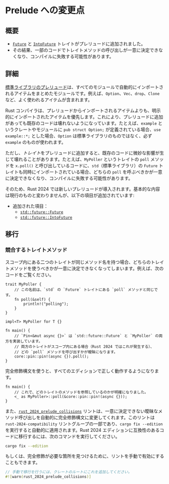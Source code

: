 <!-- 
# Changes to the prelude
-->

# Prelude への変更点

<!-- 
## Summary
-->

## 概要

<!-- 
- The [`Future`] and [`IntoFuture`] traits are now part of the prelude.
- This might make calls to trait methods ambiguous which could make some code fail to compile.
-->

- [`Future`] と [`IntoFuture`] トレイトがプレリュードに追加されました。
- その結果、一部のコードでトレイトメソッドの呼び出しが一意に決定できなくなり、コンパイルに失敗する可能性があります。

<!--
[`Future`]: ../../std/future/trait.Future.html
[`IntoFuture`]: ../../std/future/trait.IntoFuture.html
-->

[`Future`]: https://doc.rust-lang.org/std/future/trait.Future.html
[`IntoFuture`]: https://doc.rust-lang.org/std/future/trait.IntoFuture.html

<!-- 
## Details
-->

## 詳細

<!-- 
The [prelude of the standard library](../../std/prelude/index.html) is the module containing everything that is automatically imported in every module.
It contains commonly used items such as `Option`, `Vec`, `drop`, and `Clone`.
-->

[標準ライブラリのプレリュード](https://doc.rust-lang.org/std/prelude/index.html)は、すべてのモジュールで自動的にインポートされるアイテムをまとめたモジュールです。例えば、`Option`、`Vec`、`drop`、`Clone` など、よく使われるアイテムが含まれます。


<!-- 
The Rust compiler prioritizes any manually imported items over those from the prelude,
to make sure additions to the prelude will not break any existing code.
For example, if you have a crate or module called `example` containing a `pub struct Option;`,
then `use example::*;` will make `Option` unambiguously refer to the one from `example`;
not the one from the standard library.
-->

Rust コンパイラは、プレリュードからインポートされるアイテムよりも、明示的にインポートされたアイテムを優先します。これにより、プレリュードに追加があっても既存のコードは壊れないようになっています。たとえば、`example` というクレートやモジュールに `pub struct Option;` が定義されている場合、`use example::*;` とした場合、`Option` は標準ライブラリのものではなく、必ず `example` のものが使われます。

<!-- 
However, adding a _trait_ to the prelude can break existing code in a subtle way.
For example, a call to `x.poll()` which comes from a `MyPoller` trait might fail to compile if `std`'s `Future` is also imported, because the call to `poll` is now ambiguous and could come from either trait.
-->

ただし、*トレイト*をプレリュードに追加すると、既存のコードに微妙な影響が生じて壊れることがあります。たとえば、`MyPoller` というトレイトの `poll` メソッドを `x.poll()` と呼び出しているコードに、`std`（標準ライブラリ）の `Future` トレイトも同時にインポートされている場合、どちらの `poll` を呼ぶべきかが一意に決定できなくなり、コンパイルに失敗する可能性があります。

<!-- 
As a solution, Rust 2024 will use a new prelude.
It's identical to the current one, except for the following changes:
-->

そのため、Rust 2024 では新しいプレリュードが導入されます。基本的な内容は現行のものと変わりませんが、以下の項目が追加されています:

<!-- 
- Added:
-->
- 追加された項目：
    - [`std::future::Future`][`Future`]
    - [`std::future::IntoFuture`][`IntoFuture`]

<!-- 
## Migration
-->

## 移行

<!-- 
### Conflicting trait methods
-->

### 競合するトレイトメソッド

<!-- 
When two traits that are in scope have the same method name, it is ambiguous which trait method should be used. For example:
-->

スコープ内にある二つのトレイトが同じメソッド名を持つ場合、どちらのトレイトメソッドを使うべきかが一意に決定できなくなってしまいます。例えば、次のコードをご覧ください。

<!--
```rust,edition2021
trait MyPoller {
    // This name is the same as the `poll` method on the `Future` trait from `std`.
    fn poll(&self) {
        println!("polling");
    }
}

impl<T> MyPoller for T {}

fn main() {
    // Pin<&mut async {}> implements both `std::future::Future` and `MyPoller`.
    // If both traits are in scope (as would be the case in Rust 2024),
    // then it becomes ambiguous which `poll` method to call
    core::pin::pin!(async {}).poll();
}
```
-->

```rust,edition2021
trait MyPoller {
    // この名前は、`std` の `Future` トレイトにある `poll` メソッドと同じです。
    fn poll(&self) {
        println!("polling");
    }
}

impl<T> MyPoller for T {}

fn main() {
    // `Pin<&mut async {}>` は `std::future::Future` と `MyPoller` の両方を実装しています。
    // 両方のトレイトがスコープ内にある場合（Rust 2024 ではこれが発生する）、
    // どの `poll` メソッドを呼び出すかが曖昧になります。
    core::pin::pin!(async {}).poll();
}
```

<!-- 
We can fix this so that it works on all editions by using fully qualified syntax:
-->

完全修飾構文を使うと、すべてのエディションで正しく動作するようになります。

<!--
```rust,ignore
fn main() {
    // Now it is clear which trait method we're referring to
    <_ as MyPoller>::poll(&core::pin::pin!(async {}));
}
```
-->

```rust,ignore
fn main() {
    // これで、どのトレイトのメソッドを参照しているのかが明確になりました。
    <_ as MyPoller>::poll(&core::pin::pin!(async {}));
}
```

<!--
The [`rust_2024_prelude_collisions`] lint will automatically modify any ambiguous method calls to use fully qualified syntax. This lint is part of the `rust-2024-compatibility` lint group, which will automatically be applied when running `cargo fix --edition`. To migrate your code to be Rust 2024 Edition compatible, run:
-->

また、[`rust_2024_prelude_collisions`] リントは、一意に決定できない曖昧なメソッド呼び出しを自動的に完全修飾構文に変更してくれます。このリントは `rust-2024-compatibility` リントグループの一部であり、`cargo fix --edition` を実行すると自動的に適用されます。Rust 2024 エディションに互換性のあるコードに移行するには、次のコマンドを実行してください。

```sh
cargo fix --edition
```

<!--
Alternatively, you can manually enable the lint to find places where these qualifications need to be added:
-->

もしくは、完全修飾が必要な箇所を見つけるために、リントを手動で有効にすることもできます。

<!--
```rust
// Add this to the root of your crate to do a manual migration.
#![warn(rust_2024_prelude_collisions)]
```
-->

```rust
// 手動で移行を行うには、クレートのルートにこれを追加してください。
#![warn(rust_2024_prelude_collisions)]
```

<!--
[`rust_2024_prelude_collisions`]: ../../rustc/lints/listing/allowed-by-default.html#rust-2024-prelude-collisions
-->

[`rust_2024_prelude_collisions`]: https://doc.rust-lang.org/rustc/lints/listing/allowed-by-default.html#rust-2024-prelude-collisions